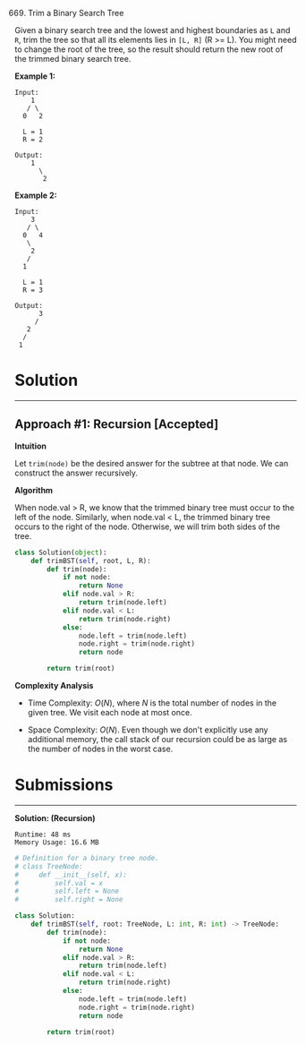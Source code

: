 669. Trim a Binary Search Tree

Given a binary search tree and the lowest and highest boundaries as `L` and `R`, trim the tree so that all its elements lies in `[L, R]` (R >= L). You might need to change the root of the tree, so the result should return the new root of the trimmed binary search tree.

**Example 1:**
```
Input: 
    1
   / \
  0   2

  L = 1
  R = 2

Output: 
    1
      \
       2
```

**Example 2:**
```
Input: 
    3
   / \
  0   4
   \
    2
   /
  1

  L = 1
  R = 3

Output: 
      3
     / 
   2   
  /
 1
```

# Solution
---
## Approach #1: Recursion [Accepted]
**Intuition**

Let `trim(node)` be the desired answer for the subtree at that node. We can construct the answer recursively.

**Algorithm**

When $\text{node.val > R}$, we know that the trimmed binary tree must occur to the left of the node. Similarly, when $\text{node.val < L}$, the trimmed binary tree occurs to the right of the node. Otherwise, we will trim both sides of the tree.

```python
class Solution(object):
    def trimBST(self, root, L, R):
        def trim(node):
            if not node:
                return None
            elif node.val > R:
                return trim(node.left)
            elif node.val < L:
                return trim(node.right)
            else:
                node.left = trim(node.left)
                node.right = trim(node.right)
                return node

        return trim(root)
```

**Complexity Analysis**

* Time Complexity: $O(N)$, where $N$ is the total number of nodes in the given tree. We visit each node at most once.

* Space Complexity: $O(N)$. Even though we don't explicitly use any additional memory, the call stack of our recursion could be as large as the number of nodes in the worst case.

# Submissions
---
**Solution: (Recursion)**
```
Runtime: 48 ms
Memory Usage: 16.6 MB
```
```python
# Definition for a binary tree node.
# class TreeNode:
#     def __init__(self, x):
#         self.val = x
#         self.left = None
#         self.right = None

class Solution:
    def trimBST(self, root: TreeNode, L: int, R: int) -> TreeNode:
        def trim(node):
            if not node:
                return None
            elif node.val > R:
                return trim(node.left)
            elif node.val < L:
                return trim(node.right)
            else:
                node.left = trim(node.left)
                node.right = trim(node.right)
                return node

        return trim(root)
```